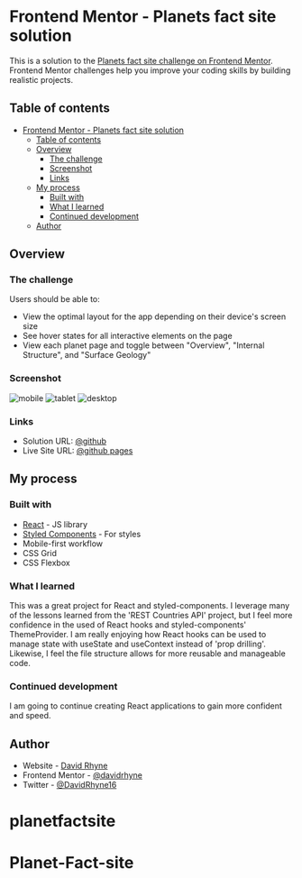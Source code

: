 # Frontend Mentor - Planets fact site solution

This is a solution to the [Planets fact site challenge on Frontend Mentor](https://www.frontendmentor.io/challenges/planets-fact-site-gazqN8w_f). Frontend Mentor challenges help you improve your coding skills by building realistic projects. 

## Table of contents

- [Frontend Mentor - Planets fact site solution](#frontend-mentor---planets-fact-site-solution)
  - [Table of contents](#table-of-contents)
  - [Overview](#overview)
    - [The challenge](#the-challenge)
    - [Screenshot](#screenshot)
    - [Links](#links)
  - [My process](#my-process)
    - [Built with](#built-with)
    - [What I learned](#what-i-learned)
    - [Continued development](#continued-development)
  - [Author](#author)

## Overview

### The challenge

Users should be able to:

- View the optimal layout for the app depending on their device's screen size
- See hover states for all interactive elements on the page
- View each planet page and toggle between "Overview", "Internal Structure", and "Surface Geology"

### Screenshot

![mobile](https://user-images.githubusercontent.com/63062052/126543765-9ca47c74-a0c9-4a95-ba6c-7d8a341fab73.png)
![tablet](https://user-images.githubusercontent.com/63062052/126543928-2e18a904-8ecb-4ef7-aafd-f7ff781a2817.png)
![desktop](https://user-images.githubusercontent.com/63062052/126544073-0c2066e9-067b-48d3-af21-509d7a521ea9.png)

### Links

- Solution URL: [@github](https://github.com/davidrhyne/planets-fact-site)
- Live Site URL: [@github pages](https://davidrhyne.github.io/planets-fact-site/)

## My process

### Built with

- [React](https://reactjs.org/) - JS library
- [Styled Components](https://styled-components.com/) - For styles
- Mobile-first workflow
- CSS Grid
- CSS Flexbox

### What I learned

This was a great project for React and styled-components.  I leverage many of the lessons learned from the 'REST Countries API' project, but I feel more confidence in the used of React hooks and styled-components' ThemeProvider.  I am really enjoying how React hooks can be used to manage state with useState and useContext instead of 'prop drilling'.  Likewise, I feel the file structure allows for more reusable and manageable code.

### Continued development

I am going to continue creating React applications to gain more confident and speed.

## Author

- Website - [David Rhyne](http://david-rhyne.com)
- Frontend Mentor - [@davidrhyne](https://www.frontendmentor.io/profile/davidrhyne)
- Twitter - [@DavidRhyne16](https://www.twitter.com/DavidRhyne16)
# planetfactsite
# Planet-Fact-site

